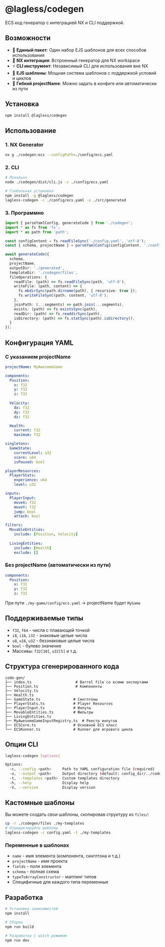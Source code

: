 # @lagless/codegen

ECS код генератор с интеграцией NX и CLI поддержкой.

## Возможности

- 🎯 **Единый пакет**: Один набор EJS шаблонов для всех способов использования
- 🔧 **NX интеграция**: Встроенный генератор для NX workspace
- ⚡ **CLI инструмент**: Независимый CLI для использования вне NX
- 📝 **EJS шаблоны**: Мощная система шаблонов с поддержкой условий и циклов
- 🎨 **Гибкий projectName**: Можно задать в конфиге или автоматически из пути

## Установка

```bash
npm install @lagless/codegen
```

## Использование

### 1. NX Generator

```bash
nx g ./codegen:ecs --configPath=./config/ecs.yaml
```

### 2. CLI

```bash
# Локально
node ./codegen/dist/cli.js -c ./config/ecs.yaml

# Глобальная установка
npm install -g @lagless/codegen
lagless-codegen -c ./config/ecs.yaml -o ./src/generated
```

### 3. Программно

```typescript
import { parseYamlConfig, generateCode } from './codegen';
import * as fs from 'fs';
import * as path from 'path';

const configContent = fs.readFileSync('./config.yaml', 'utf-8');
const { schema, projectName } = parseYamlConfig(configContent, './config.yaml');

await generateCode({
  schema,
  projectName,
  outputDir: './generated',
  templateDir: './codegen/files',
  fileOperations: {
    readFile: (path) => fs.readFileSync(path, 'utf-8'),
    writeFile: (path, content) => {
      fs.mkdirSync(path.dirname(path), { recursive: true });
      fs.writeFileSync(path, content, 'utf-8');
    },
    joinPath: (...segments) => path.join(...segments),
    exists: (path) => fs.existsSync(path),
    readDir: (path) => fs.readdirSync(path),
    isDirectory: (path) => fs.statSync(path).isDirectory(),
  }
});
```

## Конфигурация YAML

### С указанием projectName

```yaml
projectName: MyAwesomeGame

components:
  Position:
    x: f32
    y: f32
    z: f32
  
  Velocity:
    dx: f32
    dy: f32
    dz: f32

  Health:
    current: f32
    maximum: f32

singletons:
  GameState:
    currentLevel: u32
    score: u64
    isPaused: bool

playerResources:
  PlayerStats:
    experience: u64
    level: u32

inputs:
  PlayerInput:
    moveX: f32
    moveY: f32
    jump: bool
    attack: bool

filters:
  MovableEntities:
    include: [Position, Velocity]
  
  LivingEntities:
    include: [Health]
    exclude: []
```

### Без projectName (автоматически из пути)

```yaml
components:
  Position:
    x: f32
    y: f32
    z: f32
```

При пути `./my-game/config/ecs.yaml` → projectName будет `MyGame`

## Поддерживаемые типы

- `f32`, `f64` - числа с плавающей точкой
- `i8`, `i16`, `i32` - знаковые целые числа
- `u8`, `u16`, `u32` - беззнаковые целые числа
- `bool` - булево значение
- Массивы: `f32[10]`, `u32[5]` и т.д.

## Структура сгенерированного кода

```
code-gen/
├── index.ts                    # Barrel file со всеми экспортами
├── Position.ts                 # Компоненты
├── Velocity.ts
├── Health.ts
├── GameState.ts               # Синглтоны
├── PlayerStats.ts             # Player Resources
├── PlayerInput.ts             # Инпуты
├── MovableEntities.ts         # Фильтры
├── LivingEntities.ts
├── MyAwesomeGameInputRegistry.ts  # Реестр инпутов
├── ECSCore.ts                 # Основной ECS класс
└── ECSRunner.ts               # Runner для игрового цикла
```

## Опции CLI

```bash
lagless-codegen [options]

Options:
  -c, --config <path>     Path to YAML configuration file (required)
  -o, --output <path>     Output directory (default: config_dir/../code-gen)
  -t, --templates <path>  Custom templates directory
  -h, --help              Display help
  -V, --version           Display version
```

## Кастомные шаблоны

Вы можете создать свои шаблоны, скопировав структуру из `files/`:

```bash
cp -r ./codegen/files ./my-templates
# Отредактируйте шаблоны
lagless-codegen -c config.yaml -t ./my-templates
```

### Переменные в шаблонах

- `name` - имя элемента (компонента, синглтона и т.д.)
- `projectName` - имя проекта
- `fields` - поля элемента
- `schema` - полная схема
- `typeToArrayConstructor` - маппинг типов
- Специфичные для каждого типа переменные

## Разработка

```bash
# Установка зависимостей
npm install

# Сборка
npm run build

# Разработка с watch режимом
npm run dev
```
